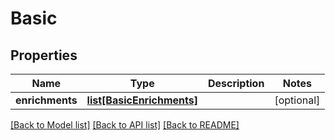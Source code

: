 # Basic

## Properties
Name | Type | Description | Notes
------------ | ------------- | ------------- | -------------
**enrichments** | [**list[BasicEnrichments]**](BasicEnrichments.md) |  | [optional] 

[[Back to Model list]](../README.md#documentation-for-models) [[Back to API list]](../README.md#documentation-for-api-endpoints) [[Back to README]](../README.md)

